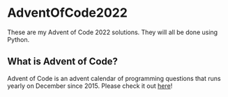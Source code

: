# AdventOfCode2022
These are my Advent of Code 2022 solutions. They will all be done using Python.

## What is Advent of Code?

Advent of Code is an advent calendar of programming questions that runs yearly on December since 2015. Please check it out [here](https://adventofcode.com/2022/about)!

